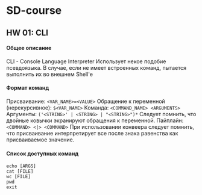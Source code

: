 # SD-course
## HW 01: CLI
#### Общее описание
CLI - Console Language Interpreter
Использует некое подобие псевдоязыка. В случае, если не имеет встроенных команд, пытается выполнить их во внешнем Shell'e
#### Формат команд
Присваивание: ```<VAR_NAME>=<VALUE>```
Обращение к переменной (нерекурсивное): ```$<VAR_NAME>```
Команда: ```<COMMAND_NAME> <ARGUMENTS>```
Аргументы: ```('<STRING>' | <STRING> | "<STRING>")*```
	Следует помнить, что двойные ковычки экранируют обращения к переменной.
Пайплайн: ```<COMMAND> <|> <COMMAND>```
	При использовании конвеера следует помнить, что присваивание интерпретирует все после знака равенства как присваиваемое значение.
#### Список доступных команд
```
echo [ARGS]
cat [FILE]
wc [FILE]
pwd
exit
```
